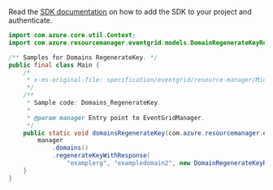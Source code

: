 Read the [SDK documentation](https://github.com/Azure/azure-sdk-for-java/blob/azure-resourcemanager-eventgrid_1.1.0-beta.4/sdk/eventgrid/azure-resourcemanager-eventgrid/README.md) on how to add the SDK to your project and authenticate.

```java
import com.azure.core.util.Context;
import com.azure.resourcemanager.eventgrid.models.DomainRegenerateKeyRequest;

/** Samples for Domains RegenerateKey. */
public final class Main {
    /*
     * x-ms-original-file: specification/eventgrid/resource-manager/Microsoft.EventGrid/stable/2021-12-01/examples/Domains_RegenerateKey.json
     */
    /**
     * Sample code: Domains_RegenerateKey.
     *
     * @param manager Entry point to EventGridManager.
     */
    public static void domainsRegenerateKey(com.azure.resourcemanager.eventgrid.EventGridManager manager) {
        manager
            .domains()
            .regenerateKeyWithResponse(
                "examplerg", "exampledomain2", new DomainRegenerateKeyRequest().withKeyName("key1"), Context.NONE);
    }
}
```
